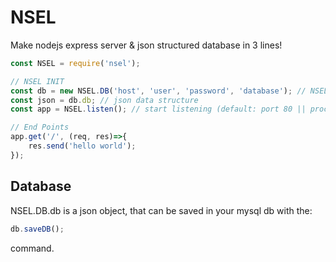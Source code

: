 # NSEL
Make nodejs express server & json structured database in 3 lines!
```javascript
const NSEL = require('nsel');

// NSEL INIT
const db = new NSEL.DB('host', 'user', 'password', 'database'); // NSEL.DB class
const json = db.db; // json data structure
const app = NSEL.listen(); // start listening (default: port 80 || process.env.PORT)

// End Points
app.get('/', (req, res)=>{
    res.send('hello world');
});
```

## Database
NSEL.DB.db is a json object, that can be saved in your mysql db with the:
```javascript
db.saveDB();
```
command.